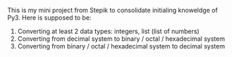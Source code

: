 This is my mini project from Stepik to consolidate initialing knoweldge of Py3.
Here is supposed to be:
  1. Converting at least 2 data types: integers, list (list of numbers)
  2. Converting from decimal system to binary / octal / hexadecimal system
  3. Converting from binary / octal / hexadecimal system to decimal system
  
